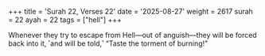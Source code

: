 +++
title = 'Surah 22, Verses 22'
date = '2025-08-27'
weight = 2617
surah = 22
ayah = 22
tags = ["hell"]
+++

Whenever they try to escape from Hell—out of anguish—they will be forced back into it, ˹and will be told,˺ “Taste the torment of burning!”